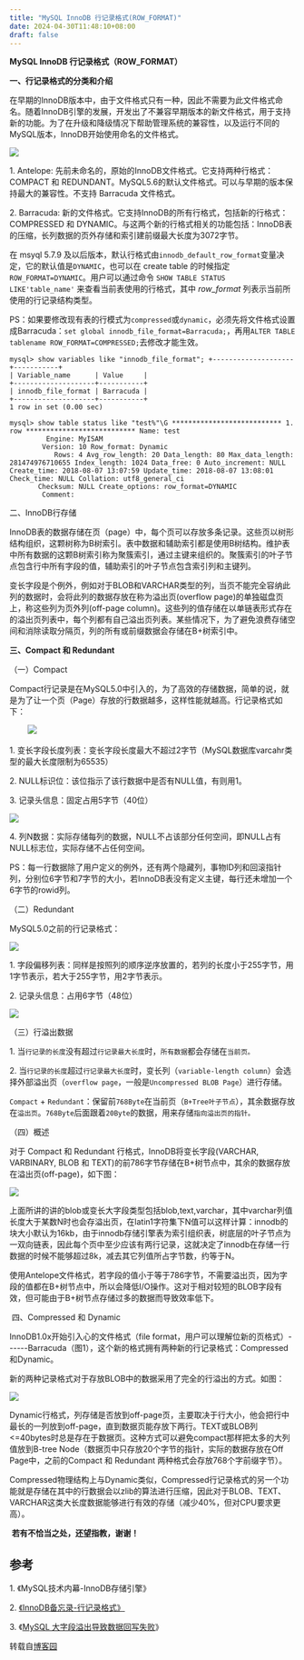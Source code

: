 ```yaml
---
title: "MySQL InnoDB 行记录格式(ROW_FORMAT)"
date: 2024-04-30T11:48:10+08:00
draft: false
---
```

**MySQL InnoDB 行记录格式（ROW_FORMAT）**

**一、行记录格式的分类和介绍**

在早期的InnoDB版本中，由于文件格式只有一种，因此不需要为此文件格式命名。随着InnoDB引擎的发展，开发出了不兼容早期版本的新文件格式，用于支持新的功能。为了在升级和降级情况下帮助管理系统的兼容性，以及运行不同的MySQL版本，InnoDB开始使用命名的文件格式。

![](https://images2018.cnblogs.com/blog/1062001/201808/1062001-20180807110611327-1802656088.png)

1\. Antelope: 先前未命名的，原始的InnoDB文件格式。它支持两种行格式：COMPACT 和 REDUNDANT。MySQL5.6的默认文件格式。可以与早期的版本保持最大的兼容性。不支持 Barracuda 文件格式。

2\. Barracuda: 新的文件格式。它支持InnoDB的所有行格式，包括新的行格式：COMPRESSED 和 DYNAMIC。与这两个新的行格式相关的功能包括：InnoDB表的压缩，长列数据的页外存储和索引建前缀最大长度为3072字节。

在 msyql 5.7.9 及以后版本，默认行格式由`innodb_default_row_format`变量决定，它的默认值是`DYNAMIC`，也可以在 create table 的时候指定`ROW_FORMAT=DYNAMIC`。用户可以通过命令 `SHOW TABLE STATUS LIKE'table_name'` 来查看当前表使用的行格式，其中 *row_format* 列表示当前所使用的行记录结构类型。

PS：如果要修改现有表的行模式为`compressed`或`dynamic`，必须先将文件格式设置成Barracuda：`set global innodb_file_format=Barracuda;`，再用`ALTER TABLE tablename ROW_FORMAT=COMPRESSED;`去修改才能生效。

```
mysql> show variables like "innodb_file_format"; +--------------------+-----------+
| Variable_name      | Value     |
+--------------------+-----------+
| innodb_file_format | Barracuda |
+--------------------+-----------+
1 row in set (0.00 sec)
```

```
mysql> show table status like "test%"\G *************************** 1. row *************************** Name: test
         Engine: MyISAM
        Version: 10 Row_format: Dynamic
           Rows: 4 Avg_row_length: 20 Data_length: 80 Max_data_length: 281474976710655 Index_length: 1024 Data_free: 0 Auto_increment: NULL Create_time: 2018-08-07 13:07:59 Update_time: 2018-08-07 13:08:01 Check_time: NULL Collation: utf8_general_ci
       Checksum: NULL Create_options: row_format=DYNAMIC
        Comment:
```

二、InnoDB行存储

InnoDB表的数据存储在页（page）中，每个页可以存放多条记录。这些页以树形结构组织，这颗树称为B树索引。表中数据和辅助索引都是使用B树结构。维护表中所有数据的这颗B树索引称为聚簇索引，通过主键来组织的。聚簇索引的叶子节点包含行中所有字段的值，辅助索引的叶子节点包含索引列和主键列。

变长字段是个例外，例如对于BLOB和VARCHAR类型的列，当页不能完全容纳此列的数据时，会将此列的数据存放在称为溢出页(overflow page)的单独磁盘页上，称这些列为页外列(off-page column)。这些列的值存储在以单链表形式存在的溢出页列表中，每个列都有自己溢出页列表。某些情况下，为了避免浪费存储空间和消除读取分隔页，列的所有或前缀数据会存储在B+树索引中。

**三、Compact 和 Redundant**

（一）Compact

Compact行记录是在MySQL5.0中引入的，为了高效的存储数据，简单的说，就是为了让一个页（Page）存放的行数据越多，这样性能就越高。行记录格式如下：

 　　![](https://images2018.cnblogs.com/blog/1062001/201808/1062001-20180808114049329-828726055.png)

1\. 变长字段长度列表：变长字段长度最大不超过2字节（MySQL数据库varcahr类型的最大长度限制为65535）

2\. NULL标识位：该位指示了该行数据中是否有NULL值，有则用1。

3\. 记录头信息：固定占用5字节（40位）

![](https://images2018.cnblogs.com/blog/1062001/201808/1062001-20180808135251106-8868400.png)

4\. 列N数据：实际存储每列的数据，NULL不占该部分任何空间，即NULL占有NULL标志位，实际存储不占任何空间。

PS：每一行数据除了用户定义的例外，还有两个隐藏列，事物ID列和回滚指针列，分别位6字节和7字节的大小，若InnoDB表没有定义主键，每行还未增加一个6字节的rowid列。

（二）Redundant

MySQL5.0之前的行记录格式：

![](https://images2018.cnblogs.com/blog/1062001/201808/1062001-20180808134937833-353015839.png)

1\. 字段偏移列表：同样是按照列的顺序逆序放置的，若列的长度小于255字节，用1字节表示，若大于255字节，用2字节表示。

2\. 记录头信息：占用6字节（48位）

![](https://images2018.cnblogs.com/blog/1062001/201808/1062001-20180808135218891-1002075113.png)

（三）行溢出数据

1\. 当`行记录的长度`没有超过`行记录最大长度`时，`所有数据`都会存储在`当前页。`

2\. 当`行记录的长度`超过`行记录最大长度`时，变长列（`variable-length column`）会选择外部溢出页（`overflow page`，一般是`Uncompressed BLOB Page`）进行存储。

`Compact` + `Redundant`：保留前`768Byte`在当前页（`B+Tree叶子节点`），其余数据存放在`溢出页`。`768Byte`后面跟着`20Byte`的数据，用来存储`指向溢出页的指针。`

（四）概述

对于 Compact 和 Redundant 行格式，InnoDB将变长字段(VARCHAR, VARBINARY, BLOB 和 TEXT)的前786字节存储在B+树节点中，其余的数据存放在溢出页(off-page)，如下图：

![](https://images2018.cnblogs.com/blog/1062001/201808/1062001-20180808135918742-634619223.png)

上面所讲的讲的blob或变长大字段类型包括blob,text,varchar，其中varchar列值长度大于某数N时也会存溢出页，在latin1字符集下N值可以这样计算：innodb的块大小默认为16kb，由于innodb存储引擎表为索引组织表，树底层的叶子节点为一双向链表，因此每个页中至少应该有两行记录，这就决定了innodb在存储一行数据的时候不能够超过8k，减去其它列值所占字节数，约等于N。

使用Antelope文件格式，若字段的值小于等于786字节，不需要溢出页，因为字段的值都在B+树节点中，所以会降低I/O操作。这对于相对较短的BLOB字段有效，但可能由于B+树节点存储过多的数据而导致效率低下。

 四、Compressed 和 Dynamic

InnoDB1.0x开始引入心的文件格式（file format，用户可以理解位新的页格式）------Barracuda（图1），这个新的格式拥有两种新的行记录格式：Compressed和Dynamic。

新的两种记录格式对于存放BLOB中的数据采用了完全的行溢出的方式。如图：

![](https://images2018.cnblogs.com/blog/1062001/201808/1062001-20180808141739876-1872305389.png)

Dynamic行格式，列存储是否放到off-page页，主要取决于行大小，他会把行中最长的一列放到off-page，直到数据页能存放下两行。TEXT或BLOB列<=40bytes时总是存在于数据页。这种方式可以避免compact那样把太多的大列值放到B-tree Node（数据页中只存放20个字节的指针，实际的数据存放在Off Page中，之前的Compact 和 Redundant 两种格式会存放768个字前缀字节）。

Compressed物理结构上与Dynamic类似，Compressed行记录格式的另一个功能就是存储在其中的行数据会以zlib的算法进行压缩，因此对于BLOB、TEXT、VARCHAR这类大长度数据能够进行有效的存储（减少40%，但对CPU要求更高）。

 **若有不恰当之处，还望指教，谢谢！**

参考
--

1\. 《MySQL技术内幕-InnoDB存储引擎》

2\. [《InnoDB备忘录-行记录格式》](http://zhongmingmao.me/2017/05/07/innodb-table-row-format/)

3\. 《[MySQL 大字段溢出导致数据回写失败](http://blog.opskumu.com/mysql-blob.html)》


转载自[博客园](https://www.cnblogs.com/wilburxu/p/9435818.html)